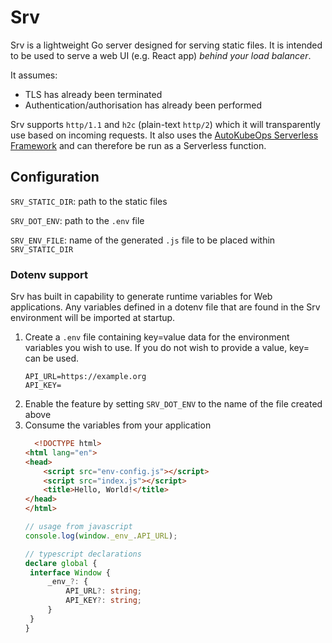 # Srv

Srv is a lightweight Go server designed for serving static files.
It is intended to be used to serve a web UI (e.g. React app) *behind your load balancer*.

It assumes:
* TLS has already been terminated
* Authentication/authorisation has already been performed

Srv supports `http/1.1` and `h2c` (plain-text `http/2`) which it will transparently use based on incoming requests.
It also uses the [AutoKubeOps Serverless Framework](https://gitlab.com/autokubeops/serverless) and can therefore be run as a Serverless function.

## Configuration

`SRV_STATIC_DIR`: path to the static files

`SRV_DOT_ENV`: path to the `.env` file

`SRV_ENV_FILE`: name of the generated `.js` file to be placed within `SRV_STATIC_DIR`

### Dotenv support

Srv has built in capability to generate runtime variables for Web applications.
Any variables defined in a dotenv file that are found in the Srv environment will be imported at startup.

1. Create a `.env` file containing key=value data for the environment variables you wish to use.
   If you do not wish to provide a value, key= can be used.
    ```dotenv
    API_URL=https://example.org
    API_KEY=
    ```
2. Enable the feature by setting `SRV_DOT_ENV` to the name of the file created above
3. Consume the variables from your application
    ```html
	  <!DOCTYPE html>
    <html lang="en">
    <head>
        <script src="env-config.js"></script>
   		<script src="index.js"></script>
        <title>Hello, World!</title>
    </head>
    </html>
   ```
   ```javascript
   // usage from javascript
   console.log(window._env_.API_URL);
   ```
   ```typescript
   // typescript declarations
   declare global {
   	interface Window {
   		_env_?: { 
   			API_URL?: string; 
   			API_KEY?: string; 
   		}
   	}
   }
   ```